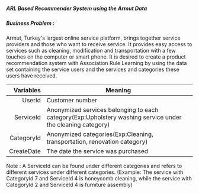 ##### ARL Based Recommender System using the Armut Data
 
##### Business Problem : 
Armut, Turkey's largest online service platform, brings together service providers and those who want to receive service. It provides easy access to services such as cleaning, modification and transportation with a few touches on the computer or smart phone. It is desired to create a product recommendation system with Association Rule Learning by using the data set containing the service users and the services and categories these users have received.

  
| Variables          | Meaning                                                                                                   |
|-------------------:|-----------------------------------------------------------------------------------------------------------|
|          UserId    | Customer number                                                                                           |
|          ServiceId | Anonymized services belonging to each category(Exp:Upholstery washing service under the cleaning category)|
|          CategoryId| Anonymized categories(Exp:Cleaning, transportation, renovation category)                                  |
|          CreateDate| The date the service was purchased                                                                        |

Note : A ServiceId can be found under different categories and refers to different services under different categories. (Example: The service with CategoryId 7 and ServiceId 4 is honeycomb cleaning, while the service with CategoryId 2 and ServiceId 4 is furniture assembly)
